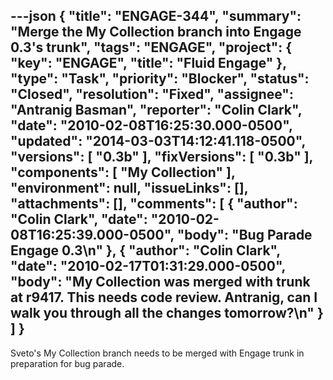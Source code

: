 ---json
{
  "title": "ENGAGE-344",
  "summary": "Merge the My Collection branch into Engage 0.3's trunk",
  "tags": "ENGAGE",
  "project": {
    "key": "ENGAGE",
    "title": "Fluid Engage"
  },
  "type": "Task",
  "priority": "Blocker",
  "status": "Closed",
  "resolution": "Fixed",
  "assignee": "Antranig Basman",
  "reporter": "Colin Clark",
  "date": "2010-02-08T16:25:30.000-0500",
  "updated": "2014-03-03T14:12:41.118-0500",
  "versions": [
    "0.3b"
  ],
  "fixVersions": [
    "0.3b"
  ],
  "components": [
    "My Collection"
  ],
  "environment": null,
  "issueLinks": [],
  "attachments": [],
  "comments": [
    {
      "author": "Colin Clark",
      "date": "2010-02-08T16:25:39.000-0500",
      "body": "Bug Parade Engage 0.3\n"
    },
    {
      "author": "Colin Clark",
      "date": "2010-02-17T01:31:29.000-0500",
      "body": "My Collection was merged with trunk at r9417. This needs code review. Antranig, can I walk you through all the changes tomorrow?\n"
    }
  ]
}
---
Sveto's My Collection branch needs to be merged with Engage trunk in preparation for bug parade.

        